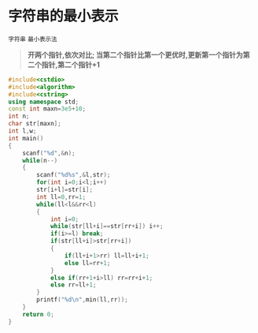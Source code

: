 # 字符串的最小表示

`字符串` `最小表示法`

> **开两个指针,依次对比;
> 当第二个指针比第一个更优时,更新第一个指针为第二个指针,第二个指针+1**

```cpp
#include<cstdio>
#include<algorithm>
#include<cstring>
using namespace std;
const int maxn=3e5+10;
int n;
char str[maxn];
int l,w;
int main()
{
	scanf("%d",&n);
	while(n--)
	{
		scanf("%d%s",&l,str);
		for(int i=0;i<l;i++)
		str[i+l]=str[i];
		int ll=0,rr=1;
		while(ll<l&&rr<l)
		{
			int i=0;
			while(str[ll+i]==str[rr+i]) i++;
			if(i>=l) break;
			if(str[ll+i]>str[rr+i]) 
			{
				if(ll+i+1>rr) ll=ll+i+1;
				else ll=rr+1;
			}
			else if(rr+1+i>ll) rr=rr+i+1;
			else rr=ll+1;
		}
		printf("%d\n",min(ll,rr));
	}
	return 0;
}
```
<!--stackedit_data:
eyJoaXN0b3J5IjpbMTc0ODczOTE1MF19
-->